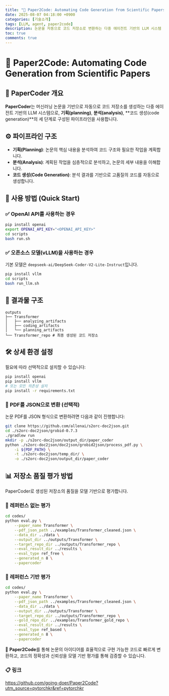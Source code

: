 ```yaml
---
title: "📄 Paper2Code: Automating Code Generation from Scientific Papers"
date: 2025-08-07 04:18:00 +0900
categories: [기술소개]
tags: [LLM, agent, paper2code]
description: 논문을 자동으로 코드 저장소로 변환하는 다중 에이전트 기반의 LLM 시스템
toc: true
comments: true
---
```


# 📄 Paper2Code: Automating Code Generation from Scientific Papers

## 📌 PaperCoder 개요

**PaperCoder**는 머신러닝 논문을 기반으로 자동으로 코드 저장소를 생성하는 다중 에이전트 기반의 LLM 시스템으로, **기획(planning)**, **분석(analysis)**, **코드 생성(code generation)**의 세 단계로 구성된 파이프라인을 사용합니다.

## ⚙️ 파이프라인 구조

- **기획(Planning)**: 논문의 핵심 내용을 분석하여 코드 구조와 필요한 작업을 계획합니다.
- **분석(Analysis)**: 계획된 작업을 심층적으로 분석하고, 논문의 세부 내용을 이해합니다.
- **코드 생성(Code Generation)**: 분석 결과를 기반으로 고품질의 코드를 자동으로 생성합니다.
## 🚀 사용 방법 (Quick Start)

### ✅ OpenAI API를 사용하는 경우

```bash
pip install openai
export OPENAI_API_KEY="<OPENAI_API_KEY>"
cd scripts
bash run.sh

```

### ✅ 오픈소스 모델(vLLM)을 사용하는 경우

기본 모델은 `deepseek-ai/DeepSeek-Coder-V2-Lite-Instruct`입니다.

```bash
pip install vllm
cd scripts
bash run_llm.sh

```

## 📁 결과물 구조

```text
outputs
├── Transformer
│   ├── analyzing_artifacts
│   ├── coding_artifacts
│   └── planning_artifacts
└── Transformer_repo # 최종 생성된 코드 저장소

```

## 🛠️ 상세 환경 설정

필요에 따라 선택적으로 설치할 수 있습니다:

```bash
pip install openai
pip install vllm
# 또는 모든 의존성 설치
pip install -r requirements.txt

```

### 📄 PDF를 JSON으로 변환 (선택적)

논문 PDF를 JSON 형식으로 변환하려면 다음과 같이 진행합니다:

```bash
git clone https://github.com/allenai/s2orc-doc2json.git
cd ./s2orc-doc2json/grobid-0.7.3
./gradlew run
mkdir -p ./s2orc-doc2json/output_dir/paper_coder
python ./s2orc-doc2json/doc2json/grobid2json/process_pdf.py \
    -i ${PDF_PATH} \
    -t ./s2orc-doc2json/temp_dir/ \
    -o ./s2orc-doc2json/output_dir/paper_coder

```

## 📊 저장소 품질 평가 방법

PaperCoder로 생성된 저장소의 품질을 모델 기반으로 평가합니다.

### 📝 레퍼런스 없는 평가

```bash
cd codes/
python eval.py \
    --paper_name Transformer \
    --pdf_json_path ../examples/Transformer_cleaned.json \
    --data_dir ../data \
    --output_dir ../outputs/Transformer \
    --target_repo_dir ../outputs/Transformer_repo \
    --eval_result_dir ../results \
    --eval_type ref_free \
    --generated_n 8 \
    --papercoder

```

### 📝 레퍼런스 기반 평가

```bash
cd codes/
python eval.py \
    --paper_name Transformer \
    --pdf_json_path ../examples/Transformer_cleaned.json \
    --data_dir ../data \
    --output_dir ../outputs/Transformer \
    --target_repo_dir ../outputs/Transformer_repo \
    --gold_repo_dir ../examples/Transformer_gold_repo \
    --eval_result_dir ../results \
    --eval_type ref_based \
    --generated_n 8 \
    --papercoder

```

📌 **Paper2Code**를 통해 논문의 아이디어를 효율적으로 구현 가능한 코드로 빠르게 변환하고, 코드의 정확성과 신뢰성을 모델 기반 평가를 통해 검증할 수 있습니다.

### 📋 링크

https://github.com/going-doer/Paper2Code?utm_source=pytorchkr&ref=pytorchkr


